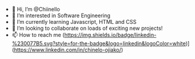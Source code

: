 - 👋 Hi, I’m @Chiinello
- 👀 I’m interested in Software Engineering
- 🌱 I’m currently learning Javascript, HTML and CSS
- 💞️ I’m looking to collaborate on loads of exciting new projects!
- 📫 How to reach me (https://img.shields.io/badge/linkedin-%230077B5.svg?style=for-the-badge&logo=linkedin&logoColor=white)](https://www.linkedin.com/in/chinelo-ojiako/)

<!---
Chiinello/Chiinello is a ✨ special ✨ repository because its `README.md` (this file) appears on your GitHub profile.
You can click the Preview link to take a look at your changes.
--->
